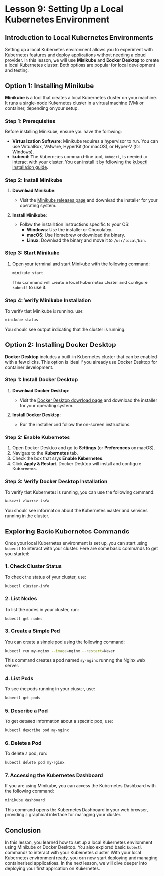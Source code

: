 # Lesson 9: Setting Up a Local Kubernetes Environment

## Introduction to Local Kubernetes Environments

Setting up a local Kubernetes environment allows you to experiment with Kubernetes features and deploy applications without needing a cloud provider. In this lesson, we will use **Minikube** and **Docker Desktop** to create a local Kubernetes cluster. Both options are popular for local development and testing.

## Option 1: Installing Minikube

**Minikube** is a tool that creates a local Kubernetes cluster on your machine. It runs a single-node Kubernetes cluster in a virtual machine (VM) or container, depending on your setup.

### Step 1: Prerequisites

Before installing Minikube, ensure you have the following:

- **Virtualization Software**: Minikube requires a hypervisor to run. You can use VirtualBox, VMware, HyperKit (for macOS), or Hyper-V (for Windows).
- **kubectl**: The Kubernetes command-line tool, `kubectl`, is needed to interact with your cluster. You can install it by following the [kubectl installation guide](https://kubernetes.io/docs/tasks/tools/install-kubectl/).

### Step 2: Install Minikube

1. **Download Minikube**:
   - Visit the [Minikube releases page](https://github.com/kubernetes/minikube/releases) and download the installer for your operating system.

2. **Install Minikube**:
   - Follow the installation instructions specific to your OS:
     - **Windows**: Use the installer or Chocolatey.
     - **macOS**: Use Homebrew or download the binary.
     - **Linux**: Download the binary and move it to `/usr/local/bin`.

### Step 3: Start Minikube

1. Open your terminal and start Minikube with the following command:

   ```bash
   minikube start
   ```

   This command will create a local Kubernetes cluster and configure `kubectl` to use it.

### Step 4: Verify Minikube Installation

To verify that Minikube is running, use:

```bash
minikube status
```

You should see output indicating that the cluster is running.

## Option 2: Installing Docker Desktop

**Docker Desktop** includes a built-in Kubernetes cluster that can be enabled with a few clicks. This option is ideal if you already use Docker Desktop for container development.

### Step 1: Install Docker Desktop

1. **Download Docker Desktop**:
   - Visit the [Docker Desktop download page](https://www.docker.com/products/docker-desktop) and download the installer for your operating system.

2. **Install Docker Desktop**:
   - Run the installer and follow the on-screen instructions.

### Step 2: Enable Kubernetes

1. Open Docker Desktop and go to **Settings** (or **Preferences** on macOS).
2. Navigate to the **Kubernetes** tab.
3. Check the box that says **Enable Kubernetes**.
4. Click **Apply & Restart**. Docker Desktop will install and configure Kubernetes.

### Step 3: Verify Docker Desktop Installation

To verify that Kubernetes is running, you can use the following command:

```bash
kubectl cluster-info
```

You should see information about the Kubernetes master and services running in the cluster.

## Exploring Basic Kubernetes Commands

Once your local Kubernetes environment is set up, you can start using `kubectl` to interact with your cluster. Here are some basic commands to get you started:

### 1. **Check Cluster Status**

To check the status of your cluster, use:

```bash
kubectl cluster-info
```

### 2. **List Nodes**

To list the nodes in your cluster, run:

```bash
kubectl get nodes
```

### 3. **Create a Simple Pod**

You can create a simple pod using the following command:

```bash
kubectl run my-nginx --image=nginx --restart=Never
```

This command creates a pod named `my-nginx` running the Nginx web server.

### 4. **List Pods**

To see the pods running in your cluster, use:

```bash
kubectl get pods
```

### 5. **Describe a Pod**

To get detailed information about a specific pod, use:

```bash
kubectl describe pod my-nginx
```

### 6. **Delete a Pod**

To delete a pod, run:

```bash
kubectl delete pod my-nginx
```

### 7. **Accessing the Kubernetes Dashboard**

If you are using Minikube, you can access the Kubernetes Dashboard with the following command:

```bash
minikube dashboard
```

This command opens the Kubernetes Dashboard in your web browser, providing a graphical interface for managing your cluster.

## Conclusion

In this lesson, you learned how to set up a local Kubernetes environment using Minikube or Docker Desktop. You also explored basic `kubectl` commands to interact with your Kubernetes cluster. With your local Kubernetes environment ready, you can now start deploying and managing containerized applications. In the next lesson, we will dive deeper into deploying your first application on Kubernetes.